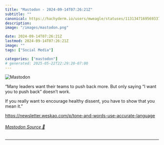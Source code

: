 ```yaml
---
title: "Mastodon - 2024-09-14T07:26:21Z"
subtitle: ""
canonical: https://hachyderm.io/users/mweagle/statuses/113134716956933731
description:
image: "/images/mastodon.png"

date: 2024-09-14T07:26:21Z
lastmod: 2024-09-14T07:26:21Z
image: ""
tags: ["Social Media"]

categories: ["mastodon"]
# generated: 2025-05-22T22:29:20-07:00
---
```

![Mastodon](/images/mastodon.png)

<p>“Many leaders want their teams to push back more. But only saying “I want you to push back” doesn’t work.</p><p>If you really want to encourage healthy dissent, you have to show that you mean it.”</p><p><a href="https://newsletter.weskao.com/p/tone-and-words-use-accurate-language" target="_blank" rel="nofollow noopener noreferrer" translate="no"><span class="invisible">https://</span><span class="ellipsis">newsletter.weskao.com/p/tone-a</span><span class="invisible">nd-words-use-accurate-language</span></a></p>


###### [Mastodon Source 🐘](https://hachyderm.io/@mweagle/113134716956933731)

___
